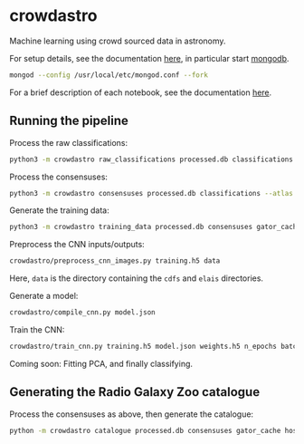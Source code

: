 # crowdastro
Machine learning using crowd sourced data in astronomy.

For setup details, see the documentation [here](docs/setup.md), in particular start
[mongodb](https://www.mongodb.com/).
```bash
mongod --config /usr/local/etc/mongod.conf --fork
```

For a brief description of each notebook, see the documentation [here](docs/notebooks.md).

## Running the pipeline

Process the raw classifications:

```bash
python3 -m crowdastro raw_classifications processed.db classifications --atlas
```

Process the consensuses:

```bash
python3 -m crowdastro consensuses processed.db classifications --atlas
```

Generate the training data:

```bash
python3 -m crowdastro training_data processed.db consensuses gator_cache training.h5 --atlas
```

Preprocess the CNN inputs/outputs:

```bash
crowdastro/preprocess_cnn_images.py training.h5 data
```

Here, `data` is the directory containing the `cdfs` and `elais` directories.

Generate a model:

```bash
crowdastro/compile_cnn.py model.json
```

Train the CNN:

```bash
crowdastro/train_cnn.py training.h5 model.json weights.h5 n_epochs batch_size
```

Coming soon: Fitting PCA, and finally classifying.

## Generating the Radio Galaxy Zoo catalogue

Process the consensuses as above, then generate the catalogue:

```bash
python -m crowdastro catalogue processed.db consensuses gator_cache hosts radio_components --atlas
```
